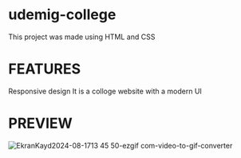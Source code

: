 # udemig-college
This project was made using HTML and CSS

# FEATURES
Responsive design
It is a colloge website with a modern UI

# PREVIEW
![EkranKayd2024-08-1713 45 50-ezgif com-video-to-gif-converter](https://github.com/user-attachments/assets/5a440120-a9e2-4125-80ad-4a5b3d6a743c)
